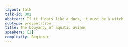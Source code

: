 ```yaml
---
layout: talk
talk-id: 002
abstract: If it floats like a duck, it must be a witch
subtype: presentation
title: The bouyancy of aquatic avians
speakers: [2]
complexity: Beginner
---
```



